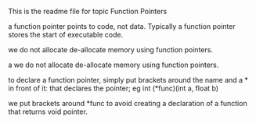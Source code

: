 This is the readme file for topic Function Pointers

a function pointer points to code, not data. Typically a function pointer stores the start of executable code.

we do not allocate de-allocate memory using function pointers.

a we do not allocate de-allocate memory using function pointers.

to declare a function pointer, simply put brackets around the name and a * in front of it: that declares the pointer;
eg int (*func)(int a, float b)

we put brackets around *func to avoid creating a declaration of a function that returns void pointer.
